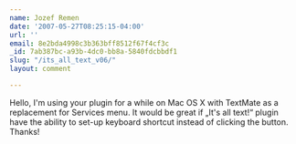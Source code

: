 ```yaml
---
name: Jozef Remen
date: '2007-05-27T08:25:15-04:00'
url: ''
email: 8e2bda4998c3b363bff8512f67f4cf3c
_id: 7ab387bc-a93b-4dc0-bb8a-5840fdcbbdf1
slug: "/its_all_text_v06/"
layout: comment

---
```


Hello, I'm using your plugin for a while on Mac OS X with TextMate as a replacement for Services menu. It would be great if „It's all text!“ plugin have the ability to set-up keyboard shortcut instead of clicking the button.
Thanks!
